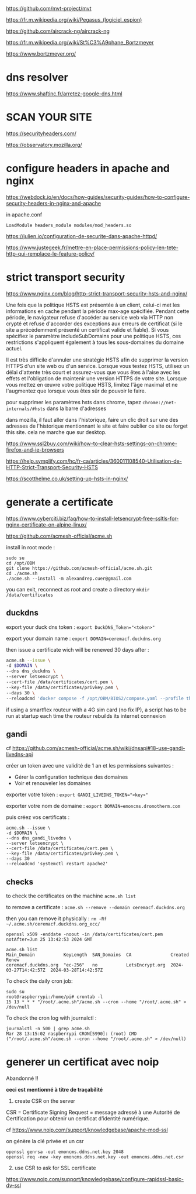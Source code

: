 https://github.com/mvt-project/mvt

https://fr.m.wikipedia.org/wiki/Pegasus_(logiciel_espion)

https://github.com/aircrack-ng/aircrack-ng

https://fr.m.wikipedia.org/wiki/St%C3%A9phane_Bortzmeyer

https://www.bortzmeyer.org/

# dns resolver

https://www.shaftinc.fr/arretez-google-dns.html

# SCAN YOUR SITE

https://securityheaders.com/

https://observatory.mozilla.org/

# configure headers in apache and nginx

https://webdock.io/en/docs/how-guides/security-guides/how-to-configure-security-headers-in-nginx-and-apache

in apache.conf

``
LoadModule headers_module modules/mod_headers.so
``

https://julien.io/configuration-de-securite-dans-apache-httpd/

https://www.justegeek.fr/mettre-en-place-permissions-policy-len-tete-http-qui-remplace-le-feature-policy/

# strict transport security

https://www.nginx.com/blog/http-strict-transport-security-hsts-and-nginx/

Une fois que la politique HSTS est présentée à un client, celui-ci met les informations en cache pendant la période max-age spécifiée. Pendant cette période, le navigateur refuse d'accéder au service web via HTTP non crypté et refuse d'accorder des exceptions aux erreurs de certificat (si le site a précédemment présenté un certificat valide et fiable). Si vous spécifiez le paramètre includeSubDomains pour une politique HSTS, ces restrictions s'appliquent également à tous les sous-domaines du domaine actuel.

Il est très difficile d'annuler une stratégie HSTS afin de supprimer la version HTTPS d'un site web ou d'un service. Lorsque vous testez HSTS, utilisez un délai d'attente très court et assurez-vous que vous êtes à l'aise avec les effets et l'obligation de maintenir une version HTTPS de votre site. Lorsque vous mettez en œuvre votre politique HSTS, limitez l'âge maximal et ne l'augmentez que lorsque vous êtes sûr de pouvoir le faire.

pour supprimer les paramètres hsts dans chrome, tapez `chrome://net-internals/#hsts` dans la barre d'adresses

dans mozilla, il faut aller dans l'historique, faire un clic droit sur une des adresses de l'historique mentionnant le site et faire oublier ce site ou forget this site. cela ne marche que sur desktop.

https://www.ssl2buy.com/wiki/how-to-clear-hsts-settings-on-chrome-firefox-and-ie-browsers

https://help.symplify.com/hc/fr-ca/articles/360011108540-Utilisation-de-HTTP-Strict-Transport-Security-HSTS

https://scotthelme.co.uk/setting-up-hsts-in-nginx/

# generate a certificate

https://www.cyberciti.biz/faq/how-to-install-letsencrypt-free-ssltls-for-nginx-certificate-on-alpine-linux/

https://github.com/acmesh-official/acme.sh

install in root mode : 
```
sudo su
cd /opt/OBM
git clone https://github.com/acmesh-official/acme.sh.git
cd ./acme.sh
./acme.sh --install -m alexandrep.cuer@gmail.com
```
you can exit, reconnect as root and create a directory `mkdir /data/certificates`

## duckdns

export your duck dns token : `export DuckDNS_Token="<token>"`

export your domain name : `export DOMAIN=ceremacf.duckdns.org`

then issue a certificate wich will be renewed 30 days after :
```bash
acme.sh --issue \
-d $DOMAIN \
--dns dns_duckdns \
--server letsencrypt \
--cert-file /data/certificates/cert.pem \
--key-file /data/certificates/privkey.pem \
--days 30 \
--reloadcmd 'docker compose -f /opt/OBM/BIOS2/compose.yaml --profile themis restart'
```

if using a smartflex routeur with a 4G sim card (no fix IP), a script has to be run at startup each time the routeur rebuilds its internet connexion



## gandi

cf https://github.com/acmesh-official/acme.sh/wiki/dnsapi#18-use-gandi-livedns-api

créer un token avec une validité de 1 an et les permissions suivantes :
- Gérer la configuration technique des domaines 
- Voir et renouveler les domaines 

exporter votre token : `export GANDI_LIVEDNS_TOKEN="<key>"`

exporter votre nom de domaine : `export DOMAIN=emoncms.dromotherm.com`

puis créez vos certificats :
```
acme.sh --issue \
-d $DOMAIN \
--dns dns_gandi_livedns \
--server letsencrypt \
--cert-file /data/certificates/cert.pem \
--key-file /data/certificates/privkey.pem \
--days 30
--reloadcmd 'systemctl restart apache2'
```

## checks

to check the certificates on the machine `acme.sh list`

to remove a certificate : `acme.sh --remove --domain ceremacf.duckdns.org`

then you can remove it physically : `rm -Rf ~/.acme.sh/ceremacf.duckdns.org_ecc/`

```
openssl x509 -enddate -noout -in /data/certificates/cert.pem
notAfter=Jun 25 13:42:53 2024 GMT

acme.sh list
Main_Domain           KeyLength  SAN_Domains  CA               Created               Renew
ceremacf.duckdns.org  "ec-256"   no           LetsEncrypt.org  2024-03-27T14:42:57Z  2024-03-28T14:42:57Z
```
To check the daily cron job:
```
sudo su
root@raspberrypi:/home/pi# crontab -l
15 13 * * * "/root/.acme.sh"/acme.sh --cron --home "/root/.acme.sh" > /dev/null
```
To check the cron log with journalctl :
```
journalctl -n 500 | grep acme.sh
Mar 28 13:15:02 raspberrypi CRON[5990]: (root) CMD ("/root/.acme.sh"/acme.sh --cron --home "/root/.acme.sh" > /dev/null)
```

# generer un certificat avec noip 

Abandonné !!

**ceci est mentionné à titre de traçabilité**

1) create CSR on the server

CSR = Certificate Signing Request = message adressé à une Autorité de Certification pour obtenir un certificat d’identité numérique.

cf https://www.noip.com/support/knowledgebase/apache-mod-ssl

on génère la clé privée et un csr
```
openssl genrsa -out emoncms.ddns.net.key 2048
openssl req -new -key emoncms.ddns.net.key -out emoncms.ddns.net.csr
```
2) use CSR to ask for SSL certificate

https://www.noip.com/support/knowledgebase/configure-rapidssl-basic-dv-ssl
